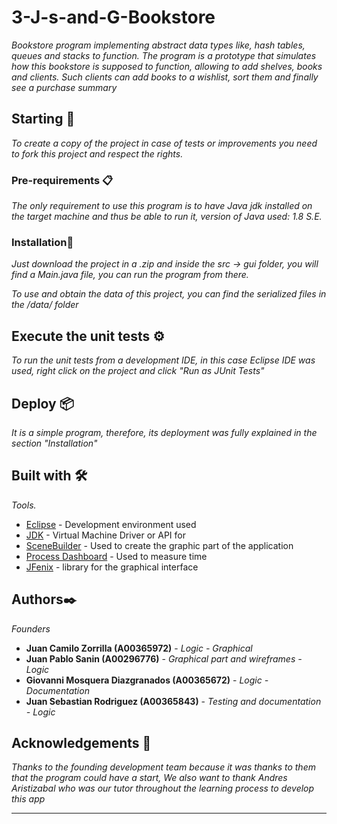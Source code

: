 # 3-J-s-and-G-Bookstore

_Bookstore program implementing abstract data types like, hash tables, queues and stacks to function. The program is a prototype that simulates how this bookstore is supposed to function, allowing to add shelves, books and clients. Such clients can add books to a wishlist, sort them and finally see a purchase summary_

## Starting 🚀

_To create a copy of the project in case of tests or improvements you need to fork this project and respect the rights._


### Pre-requirements 📋

_The only requirement to use this program is to have Java jdk installed on the target machine and thus be able to run it, version of Java used: 1.8 S.E._

### Installation🔧

_Just download the project in a .zip and inside the src -> gui folder, you will find a Main.java file, you can run the program from there._

_To use and obtain the data of this project, you can find the serialized files in the /data/ folder_

## Execute the unit tests ⚙️

_To run the unit tests from a development IDE, in this case Eclipse IDE was used, right click on the project and click "Run as JUnit Tests"_

## Deploy 📦

_It is a simple program, therefore, its deployment was fully explained in the section "Installation"_

## Built with 🛠️

_Tools._

* [Eclipse](http://www.dropwizard.io/1.0.2/docs/) - Development environment used
* [JDK](https://maven.apache.org/) - Virtual Machine Driver or API for
* [SceneBuilder](https://rometools.github.io/rome/) - Used to create the graphic part of the application
* [Process Dashboard](https://www.processdash.com/download) - Used to measure time
* [JFenix](http://www.jfoenix.com/) - library for the graphical interface

## Authors✒️

_Founders_

* **Juan Camilo Zorrilla (A00365972)** - *Logic - Graphical*
* **Juan Pablo Sanin (A00296776)** - *Graphical part and wireframes - Logic*
* **Giovanni Mosquera Diazgranados (A00365672)** - *Logic - Documentation*
* **Juan Sebastian Rodriguez (A00365843)** - *Testing and documentation - Logic*

## Acknowledgements 🎁

_Thanks to the founding development team because it was thanks to them that the program could have a start, We also want to thank Andres Aristizabal who was our tutor throughout the learning process to develop this app_

---
